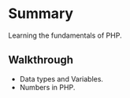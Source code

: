 # Summary
Learning the fundamentals of PHP.

## Walkthrough
* Data types and Variables.
* Numbers in PHP.